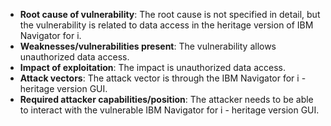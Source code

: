 - **Root cause of vulnerability**:  The root cause is not specified in detail, but the vulnerability is related to data access in the heritage version of IBM Navigator for i.
- **Weaknesses/vulnerabilities present**: The vulnerability allows unauthorized data access.
- **Impact of exploitation**: The impact is unauthorized data access.
- **Attack vectors**: The attack vector is through the IBM Navigator for i - heritage version GUI.
- **Required attacker capabilities/position**: The attacker needs to be able to interact with the vulnerable IBM Navigator for i - heritage version GUI.